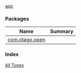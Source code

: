 [app](./index.md)

### Packages

| Name | Summary |
|---|---|
| [com.otago.open](com.otago.open/index.md) |  |

### Index

[All Types](alltypes/index.md)